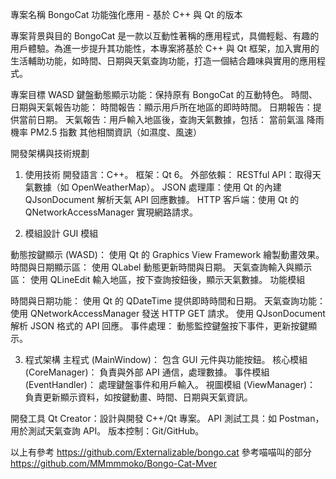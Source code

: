 專案名稱
BongoCat 功能強化應用 - 基於 C++ 與 Qt 的版本

專案背景與目的
BongoCat 是一款以互動性著稱的應用程式，具備輕鬆、有趣的用戶體驗。為進一步提升其功能性，本專案將基於 C++ 與 Qt 框架，加入實用的生活輔助功能，如時間、日期與天氣查詢功能，打造一個結合趣味與實用的應用程式。

專案目標
WASD 鍵盤動態顯示功能：保持原有 BongoCat 的互動特色。
時間、日期與天氣報告功能：
時間報告：顯示用戶所在地區的即時時間。
日期報告：提供當前日期。
天氣報告：用戶輸入地區後，查詢天氣數據，包括：
當前氣溫
降雨機率
PM2.5 指數
其他相關資訊（如濕度、風速）


開發架構與技術規劃
1. 使用技術
開發語言：C++。
框架：Qt 6。
外部依賴：
RESTful API：取得天氣數據（如 OpenWeatherMap）。
JSON 處理庫：使用 Qt 的內建 QJsonDocument 解析天氣 API 回應數據。
HTTP 客戶端：使用 Qt 的 QNetworkAccessManager 實現網路請求。

2. 模組設計
GUI 模組

動態按鍵顯示 (WASD)：
使用 Qt 的 Graphics View Framework 繪製動畫效果。
時間與日期顯示區：
使用 QLabel 動態更新時間與日期。
天氣查詢輸入與顯示區：
使用 QLineEdit 輸入地區，按下查詢按鈕後，顯示天氣數據。
功能模組

時間與日期功能：
使用 Qt 的 QDateTime 提供即時時間和日期。
天氣查詢功能：
使用 QNetworkAccessManager 發送 HTTP GET 請求。
使用 QJsonDocument 解析 JSON 格式的 API 回應。
事件處理：
動態監控鍵盤按下事件，更新按鍵顯示。

3. 程式架構
主程式 (MainWindow)：
包含 GUI 元件與功能按鈕。
核心模組 (CoreManager)：
負責與外部 API 通信，處理數據。
事件模組 (EventHandler)：
處理鍵盤事件和用戶輸入。
視圖模組 (ViewManager)：
負責更新顯示資料，如按鍵動畫、時間、日期與天氣資訊。

開發工具
Qt Creator：設計與開發 C++/Qt 專案。
API 測試工具：如 Postman，用於測試天氣查詢 API。
版本控制：Git/GitHub。

以上有參考
https://github.com/Externalizable/bongo.cat
參考喵喵叫的部分
https://github.com/MMmmmoko/Bongo-Cat-Mver

